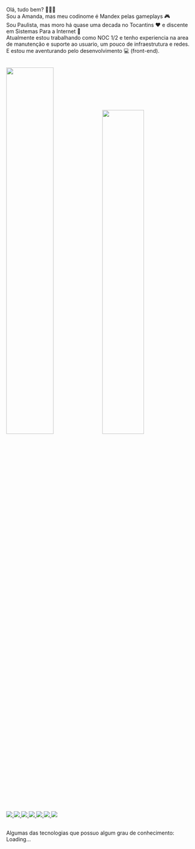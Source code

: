 ##

Olá, tudo bem? 👩🏽‍💻</br>
Sou a Amanda, mas meu codinome é Mandex pelas gameplays 🎮 </br>
Sou Paulista, mas moro há quase uma decada no Tocantins ♥️ e discente em Sistemas Para a Internet 📒</br>
Atualmente estou trabalhando como NOC 1/2 e tenho experiencia na area de manutenção e suporte ao usuario, um pouco de infraestrutura e redes. </br>
E estou me aventurando pelo desenvolvimento 💻 (front-end). </br>

##

<div
	<a href="linktee.com\m4nd3xxx">
	<img height="50%" src="https://github-readme-stats.vercel.app/api?username=mandex22&show_icons=true&theme=dark&include_allcomits=true&count_private=true"/>
	<img height="47%" src="https://github-readme-stats.vercel.app/api/top-langs/?username=mandex22&layout=compact&langs_count=16&theme=dark"/>
</div>

##

<div>
  <a href="mailto:m4nd3xxx@gmail.com" target="_blank">
  	<img src="https://img.shields.io/badge/Gmail-D14836?style=for-the-badge&logo=gmail&logoColor=white">
  </a>

  <a href="https://wa.me/message/YAKU5PIOYFB5N1" target="_blank">
  	<img src="https://img.shields.io/badge/WhatsApp-25D366?style=for-the-badge&logo=whatsapp&logoColor=white">
  </a>

  <a href="https://www.linkedin.com/in/amandadesaraujo/">
  	<img src="https://img.shields.io/badge/LinkedIn-0077B5?style=for-the-badge&logo=linkedin&logoColor=white">
  </a>

  <a href="https://twitter.com/m4nd3x">
  	<img src="https://img.shields.io/badge/Twitter-1DA1F2?style=for-the-badge&logo=twitter&logoColor=white">
  </a>
  
  <a href= "https://www.twitch.tv/m4nd3xxx">
  	<img src="https://img.shields.io/badge/Twitch-9146FF?style=for-the-badge&logo=twitch&logoColor=white">
  </a>
  
  <a href="https://www.youtube.com/@m4nd3x">
  	<img src="https://img.shields.io/badge/YouTube-FF0000?style=for-the-badge&logo=youtube&logoColor=white">
  </a>
  
  <a href="https://open.spotify.com/user/mandinha.22?si=45d41bbb1e7f4b9f">
  	<img src="https://img.shields.io/badge/Spotify-1ED760?&style=for-the-badge&logo=spotify&logoColor=white">
  </a>
</div>

##

<div>
  Algumas das tecnologias que possuo algum grau de conhecimento: </br>
  Loading...
</div>
